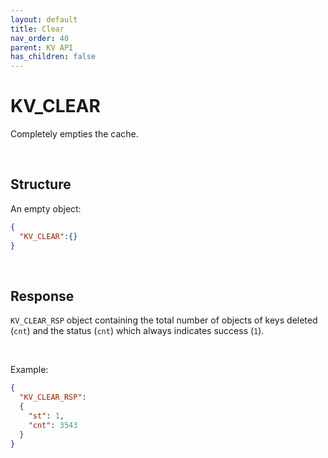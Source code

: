 ```yaml
---
layout: default
title: Clear
nav_order: 40
parent: KV API
has_children: false
---
```


# KV_CLEAR
Completely empties the cache.


<br/>

## Structure

An empty object:

```json
{
  "KV_CLEAR":{}
}
```


<br/>

## Response
`KV_CLEAR_RSP` object containing the total number of objects of keys deleted (`cnt`) and the status (`cnt`) which always indicates success (`1`).


<br/>

Example:

```json
{
  "KV_CLEAR_RSP":
  {
    "st": 1,
    "cnt": 3543
  }
}
```

